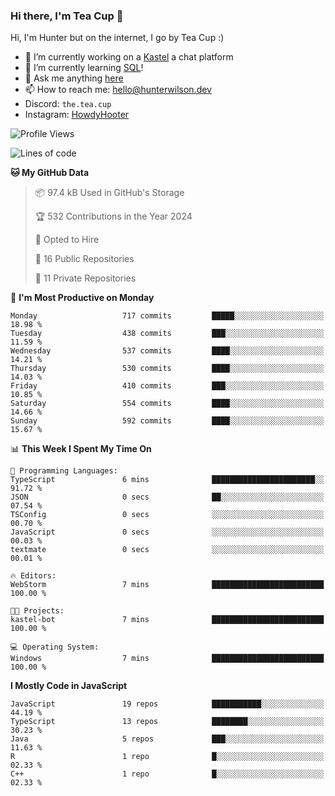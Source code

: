 ### Hi there, I'm Tea Cup 👋 

Hi, I'm Hunter but on the internet, I go by Tea Cup :)

- 🔭 I’m currently working on a [Kastel](https://github.com/KastelApp) a chat platform
- 🌱 I’m currently learning [SQL](https://github.com/TheTeaCup/CIS-3750)!
- 💬 Ask me anything [here](https://github.com/TheTeaCup/TheTeaCup/issues)
- 📫 How to reach me: [hello@hunterwilson.dev](mailto:hello@hunterwilson.dev)
- Discord: `the.tea.cup`
- Instagram: [HowdyHooter](https://instagram.com/HowdyHooter)

<!--START_SECTION:waka-->
![Profile Views](http://img.shields.io/badge/Profile%20Views-3-blue)

![Lines of code](https://img.shields.io/badge/From%20Hello%20World%20I%27ve%20Written-1.4%20million%20lines%20of%20code-blue)

**🐱 My GitHub Data** 

> 📦 97.4 kB Used in GitHub's Storage 
 > 
> 🏆 532 Contributions in the Year 2024
 > 
> 💼 Opted to Hire
 > 
> 📜 16 Public Repositories 
 > 
> 🔑 11 Private Repositories 
 > 
📅 **I'm Most Productive on Monday** 

```text
Monday                   717 commits         █████░░░░░░░░░░░░░░░░░░░░   18.98 % 
Tuesday                  438 commits         ███░░░░░░░░░░░░░░░░░░░░░░   11.59 % 
Wednesday                537 commits         ████░░░░░░░░░░░░░░░░░░░░░   14.21 % 
Thursday                 530 commits         ████░░░░░░░░░░░░░░░░░░░░░   14.03 % 
Friday                   410 commits         ███░░░░░░░░░░░░░░░░░░░░░░   10.85 % 
Saturday                 554 commits         ████░░░░░░░░░░░░░░░░░░░░░   14.66 % 
Sunday                   592 commits         ████░░░░░░░░░░░░░░░░░░░░░   15.67 % 
```


📊 **This Week I Spent My Time On** 

```text
💬 Programming Languages: 
TypeScript               6 mins              ███████████████████████░░   91.72 % 
JSON                     0 secs              ██░░░░░░░░░░░░░░░░░░░░░░░   07.54 % 
TSConfig                 0 secs              ░░░░░░░░░░░░░░░░░░░░░░░░░   00.70 % 
JavaScript               0 secs              ░░░░░░░░░░░░░░░░░░░░░░░░░   00.03 % 
textmate                 0 secs              ░░░░░░░░░░░░░░░░░░░░░░░░░   00.01 % 

🔥 Editors: 
WebStorm                 7 mins              █████████████████████████   100.00 % 

🐱‍💻 Projects: 
kastel-bot               7 mins              █████████████████████████   100.00 % 

💻 Operating System: 
Windows                  7 mins              █████████████████████████   100.00 % 
```

**I Mostly Code in JavaScript** 

```text
JavaScript               19 repos            ███████████░░░░░░░░░░░░░░   44.19 % 
TypeScript               13 repos            ████████░░░░░░░░░░░░░░░░░   30.23 % 
Java                     5 repos             ███░░░░░░░░░░░░░░░░░░░░░░   11.63 % 
R                        1 repo              █░░░░░░░░░░░░░░░░░░░░░░░░   02.33 % 
C++                      1 repo              █░░░░░░░░░░░░░░░░░░░░░░░░   02.33 % 
```




<!--END_SECTION:waka-->

